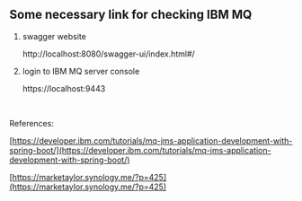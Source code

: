 
## Some necessary link for checking IBM MQ

1. swagger website

    http://localhost:8080/swagger-ui/index.html#/

2. login to IBM MQ server console

    https://localhost:9443


<br>

References:

[https://developer.ibm.com/tutorials/mq-jms-application-development-with-spring-boot/](https://developer.ibm.com/tutorials/mq-jms-application-development-with-spring-boot/)

[https://marketaylor.synology.me/?p=425](https://marketaylor.synology.me/?p=425)